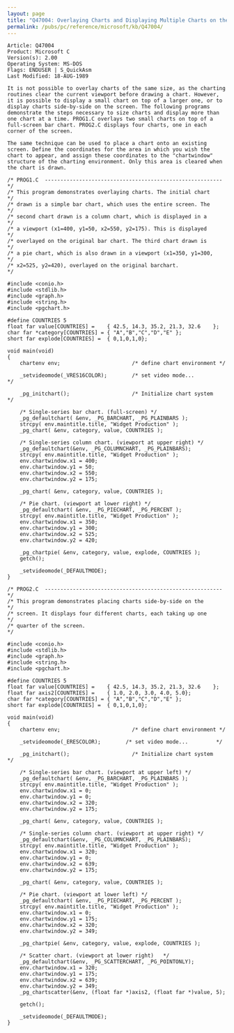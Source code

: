 ```yaml
---
layout: page
title: "Q47004: Overlaying Charts and Displaying Multiple Charts on the Screen"
permalink: /pubs/pc/reference/microsoft/kb/Q47004/
---
```


	Article: Q47004
	Product: Microsoft C
	Version(s): 2.00
	Operating System: MS-DOS
	Flags: ENDUSER | S_QuickAsm
	Last Modified: 18-AUG-1989
	
	It is not possible to overlay charts of the same size, as the charting
	routines clear the current viewport before drawing a chart. However,
	it is possible to display a small chart on top of a larger one, or to
	display charts side-by-side on the screen. The following programs
	demonstrate the steps necessary to size charts and display more than
	one chart at a time. PROG1.C overlays two small charts on top of a
	full-screen bar chart. PROG2.C displays four charts, one in each
	corner of the screen.
	
	The same technique can be used to place a chart onto an existing
	screen. Define the coordinates for the area in which you wish the
	chart to appear, and assign these coordinates to the "chartwindow"
	structure of the charting environment. Only this area is cleared when
	the chart is drawn.
	
	/* PROG1.C  ---------------------------------------------------------*/
	/* This program demonstrates overlaying charts. The initial chart    */
	/* drawn is a simple bar chart, which uses the entire screen. The    */
	/* second chart drawn is a column chart, which is displayed in a     */
	/* a viewport (x1=400, y1=50, x2=550, y2=175). This is displayed     */
	/* overlayed on the original bar chart. The third chart drawn is     */
	/* a pie chart, which is also drawn in a viewport (x1=350, y1=300,   */
	/* x2=525, y2=420), overlayed on the original barchart.              */
	
	#include <conio.h>
	#include <stdlib.h>
	#include <graph.h>
	#include <string.h>
	#include <pgchart.h>
	
	#define COUNTRIES 5
	float far value[COUNTRIES] =    { 42.5, 14.3, 35.2, 21.3, 32.6    };
	char far *category[COUNTRIES] = { "A","B","C","D","E" };
	short far explode[COUNTRIES] =  { 0,1,0,1,0};
	
	void main(void)
	{
	    chartenv env;                       /* define chart environment */
	
	    _setvideomode(_VRES16COLOR);        /* set video mode...         */
	
	    _pg_initchart();                    /* Initialize chart system    */
	
	    /* Single-series bar chart. (full-screen) */
	    _pg_defaultchart( &env, _PG_BARCHART, _PG_PLAINBARS );
	    strcpy( env.maintitle.title, "Widget Production" );
	    _pg_chart( &env, category, value, COUNTRIES );
	
	    /* Single-series column chart. (viewport at upper right) */
	    _pg_defaultchart(&env, _PG_COLUMNCHART, _PG_PLAINBARS);
	    strcpy( env.maintitle.title, "Widget Production" );
	    env.chartwindow.x1 = 400;
	    env.chartwindow.y1 = 50;
	    env.chartwindow.x2 = 550;
	    env.chartwindow.y2 = 175;
	
	    _pg_chart( &env, category, value, COUNTRIES );
	
	    /* Pie chart. (viewport at lower right) */
	    _pg_defaultchart( &env, _PG_PIECHART, _PG_PERCENT );
	    strcpy( env.maintitle.title, "Widget Production" );
	    env.chartwindow.x1 = 350;
	    env.chartwindow.y1 = 300;
	    env.chartwindow.x2 = 525;
	    env.chartwindow.y2 = 420;
	
	    _pg_chartpie( &env, category, value, explode, COUNTRIES );
	    getch();
	
	    _setvideomode(_DEFAULTMODE);
	}
	
	/* PROG2.C  ---------------------------------------------------------*/
	/* This program demonstrates placing charts side-by-side on the      */
	/* screen. It displays four different charts, each taking up one     */
	/* quarter of the screen.                                            */
	
	#include <conio.h>
	#include <stdlib.h>
	#include <graph.h>
	#include <string.h>
	#include <pgchart.h>
	
	#define COUNTRIES 5
	float far value[COUNTRIES] =    { 42.5, 14.3, 35.2, 21.3, 32.6    };
	float far axis2[COUNTRIES] =    { 1.0, 2.0, 3.0, 4.0, 5.0};
	char far *category[COUNTRIES] = { "A","B","C","D","E" };
	short far explode[COUNTRIES] =  { 0,1,0,1,0};
	
	void main(void)
	{
	    chartenv env;                       /* define chart environment */
	
	    _setvideomode(_ERESCOLOR);        /* set video mode...         */
	
	    _pg_initchart();                    /* Initialize chart system    */
	
	    /* Single-series bar chart. (viewport at upper left) */
	    _pg_defaultchart( &env, _PG_BARCHART, _PG_PLAINBARS );
	    strcpy( env.maintitle.title, "Widget Production" );
	    env.chartwindow.x1 = 0;
	    env.chartwindow.y1 = 0;
	    env.chartwindow.x2 = 320;
	    env.chartwindow.y2 = 175;
	
	    _pg_chart( &env, category, value, COUNTRIES );
	
	    /* Single-series column chart. (viewport at upper right) */
	    _pg_defaultchart(&env, _PG_COLUMNCHART, _PG_PLAINBARS);
	    strcpy( env.maintitle.title, "Widget Production" );
	    env.chartwindow.x1 = 320;
	    env.chartwindow.y1 = 0;
	    env.chartwindow.x2 = 639;
	    env.chartwindow.y2 = 175;
	
	    _pg_chart( &env, category, value, COUNTRIES );
	
	    /* Pie chart. (viewport at lower left) */
	    _pg_defaultchart( &env, _PG_PIECHART, _PG_PERCENT );
	    strcpy( env.maintitle.title, "Widget Production" );
	    env.chartwindow.x1 = 0;
	    env.chartwindow.y1 = 175;
	    env.chartwindow.x2 = 320;
	    env.chartwindow.y2 = 349;
	
	    _pg_chartpie( &env, category, value, explode, COUNTRIES );
	
	    /* Scatter chart. (viewport at lower right)   */
	    _pg_defaultchart(&env, _PG_SCATTERCHART, _PG_POINTONLY);
	    env.chartwindow.x1 = 320;
	    env.chartwindow.y1 = 175;
	    env.chartwindow.x2 = 639;
	    env.chartwindow.y2 = 349;
	    _pg_chartscatter(&env, (float far *)axis2, (float far *)value, 5);
	
	    getch();
	
	    _setvideomode(_DEFAULTMODE);
	}

